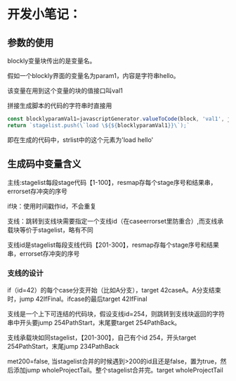 # 开发小笔记：

## 参数的使用

blockly变量块传出的是变量名。

假如一个blockly界面的变量名为param1，内容是字符串hello。

该变量在用到这个变量的块的值接口叫val1

拼接生成脚本的代码的字符串时直接用

```javascript
const blocklyparamVal1=javascriptGenerator.valueToCode(block, 'val1', javascriptGenerator.ORDER_ATOMIC);
return `stagelist.push(\`load \${${blocklyparamVal1}}\`);`
```

即在生成的代码中，strlist中的这个元素为'load hello'

## 生成码中变量含义

主线:stagelist每段stage代码【1-100】，resmap存每个stage序号和结果串，errorset存冲突的序号

if块：使用时间戳作id，不会重复

支线：跳转到支线块需要指定一个支线id（在caseerrorset里防重合）,而支线承载块等价于stagelist，略有不同

支线id是stagelist每段支线代码【201-300】，resmap存每个stage序号和结果串，errorset存冲突的序号

### 支线的设计

if（id=42）的每个case分支开始（比如A分支），target 42caseA。A分支结束时，jump 42IfFinal。ifcase的最后target 42IfFinal

支线是一个上下可连结的代码块，假设支线id=254，则跳转到支线块返回的字符串中开头要jump 254PathStart，末尾要target 254PathBack。

支线承载块如同stagelist，【201-300】，自己有个id 254，开头target 254PathStart，末尾jump 234PathBack

met200=false, 当stagelist合并的时候遇到>200的id且还是false，置为true，然后添加jump wholeProjectTail。整个stagelist合并完。target wholeProjectTail